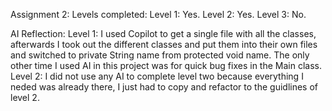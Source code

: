 Assignment 2:
  Levels completed:
    Level 1: Yes.
    Level 2: Yes.
    Level 3: No.

AI Reflection:
  Level 1:
    I used Copilot to get a single file with all the classes, afterwards I took out the different classes and put them into their own files and switched to private String name from protected void name. The only other time I used AI in this project was for quick bug fixes in the Main class.
  Level 2:
    I did not use any AI to complete level two because everything I neded was already there, I just had to copy and refactor to the guidlines of level 2.
